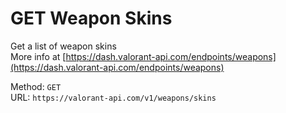 <!--

This file is automatically generated!
Do not edit it directly!
See https://github.com/techchrism/valorant-api-docs/blob/trunk/contributing.md for more information.

-->

# GET Weapon Skins

Get a list of weapon skins  
More info at [https://dash.valorant-api.com/endpoints/weapons](https://dash.valorant-api.com/endpoints/weapons)  


Method: `GET`  
URL: `https://valorant-api.com/v1/weapons/skins`  
